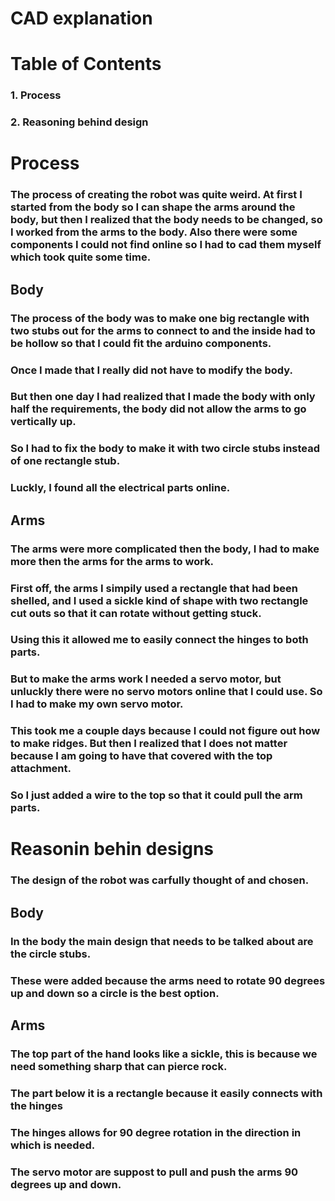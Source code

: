 # CAD explanation

# Table of Contents
### 1. Process
### 2. Reasoning behind design

# Process
### The process of creating the robot was quite weird. At first I started from the body so I can shape the arms around the body, but then I realized that the body needs to be changed, so I worked from the arms to the body. Also there were some components I could not find online so I had to cad them myself which took quite some time.

## Body
### The process of the body was to make one big rectangle with two stubs out for the arms to connect to and the inside had to be hollow so that I could fit the arduino components.
### Once I made that I really did not have to modify the body.
### But then one day I had realized that I made the body with only half the requirements, the body did not allow the arms to go vertically up.
### So I had to fix the body to make it with two circle stubs instead of one rectangle stub.
### Luckly, I found all the electrical parts online.

## Arms
### The arms were more complicated then the body, I had to make more then the arms for the arms to work.
### First off, the arms I simpily used a rectangle that had been shelled, and I used a sickle kind of shape with two rectangle cut outs so that it can rotate without getting stuck.
### Using this it allowed me to easily connect the hinges to both parts.
### But to make the arms work I needed a servo motor, but unluckly there were no servo motors online that I could use. So I had to make my own servo motor.
### This took me a couple days because I could not figure out how to make ridges. But then I realized that I does not matter because I am going to have that covered with the top attachment.
### So I just added a wire to the top so that it could pull the arm parts.

# Reasonin behin designs
### The design of the robot was carfully thought of and chosen.

## Body
### In the body the main design that needs to be talked about are the circle stubs.
### These were added because the arms need to rotate 90 degrees up and down so a circle is the best option.

## Arms
### The top part of the hand looks like a sickle, this is because we need something sharp that can pierce rock.
### The part below it is a rectangle because it easily connects with the hinges
### The hinges allows for 90 degree rotation in the direction in which is needed.
### The servo motor are suppost to pull and push the arms 90 degrees up and down.
